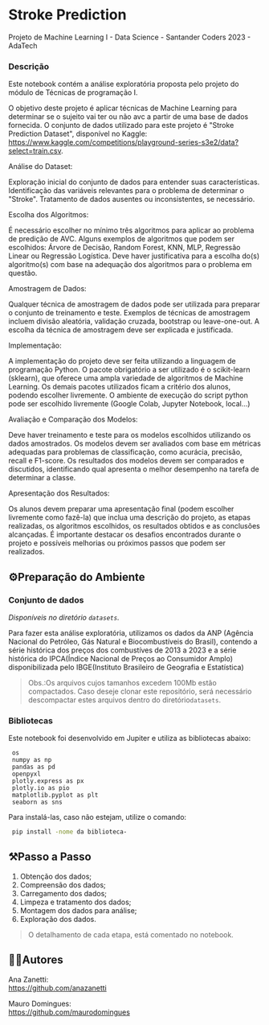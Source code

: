 # Stroke Prediction
 Projeto de Machine Learning I - Data Science - Santander Coders 2023 - AdaTech


### **Descrição**

Este notebook contém a análise exploratória proposta pelo projeto do módulo de Técnicas de programação I.

O objetivo deste projeto é aplicar técnicas de Machine Learning para determinar se o sujeito vai ter ou não avc a partir de uma base de dados fornecida. O conjunto de dados utilizado para este projeto é "Stroke Prediction Dataset", disponível no Kaggle: https://www.kaggle.com/competitions/playground-series-s3e2/data?select=train.csv.

Análise do Dataset:

Exploração inicial do conjunto de dados para entender suas características.
Identificação das variáveis relevantes para o problema de determinar o "Stroke".
Tratamento de dados ausentes ou inconsistentes, se necessário.

Escolha dos Algoritmos:

É necessário escolher no mínimo três algoritmos para aplicar ao problema de predição de AVC.
Alguns exemplos de algoritmos que podem ser escolhidos: Árvore de Decisão, Random Forest, KNN, MLP, Regressão Linear ou Regressão Logística.
Deve haver justificativa para a escolha do(s) algoritmo(s) com base na adequação dos algoritmos para o problema em questão.

Amostragem de Dados:

Qualquer técnica de amostragem de dados pode ser utilizada para preparar o conjunto de treinamento e teste.
Exemplos de técnicas de amostragem incluem divisão aleatória, validação cruzada, bootstrap ou leave-one-out.
A escolha da técnica de amostragem deve ser explicada e justificada.

Implementação:

A implementação do projeto deve ser feita utilizando a linguagem de programação Python.
O pacote obrigatório a ser utilizado é o scikit-learn (sklearn), que oferece uma ampla variedade de algoritmos de Machine Learning.
Os demais pacotes utilizados ficam a critério dos alunos, podendo escolher livremente.
O ambiente de execução do script python pode ser escolhido livremente (Google Colab, Jupyter Notebook, local...)

Avaliação e Comparação dos Modelos:

Deve haver treinamento e teste para os modelos escolhidos utilizando os dados amostrados.
Os modelos devem ser avaliados com base em métricas adequadas para problemas de classificação, como acurácia, precisão, recall e F1-score.
Os resultados dos modelos devem ser comparados e discutidos, identificando qual apresenta o melhor desempenho na tarefa de determinar a classe.

Apresentação dos Resultados:

Os alunos devem preparar uma apresentação final (podem escolher livremente como fazê-la) que inclua uma descrição do projeto, as etapas realizadas, os algoritmos escolhidos, os resultados obtidos e as conclusões alcançadas.
É importante destacar os desafios encontrados durante o projeto e possíveis melhorias ou próximos passos que podem ser realizados.
<br>

## ⚙️Preparação do Ambiente

### **Conjunto de dados**

*Disponíveis no diretório `datasets`.*

Para fazer esta análise exploratória, utilizamos os dados da ANP (Agência Nacional do Petróleo, Gás Natural e Biocombustíveis do Brasil), contendo a série histórica dos preços dos combustíves de 2013 a 2023 e a série histórica do IPCA(Índice Nacional de Preços ao Consumidor Amplo) disponibilizada pelo IBGE(Instituto Brasileiro de Geografia e Estatística)

 >Obs.:Os arquivos cujos tamanhos excedem 100Mb estão compactados. Caso deseje clonar este repositório, será necessário descompactar estes arquivos  dentro do diretório`datasets`.

### **Bibliotecas**

Este notebook foi desenvolvido em Jupiter e utiliza as bibliotecas abaixo:

```
 os
 numpy as np
 pandas as pd
 openpyxl 
 plotly.express as px
 plotly.io as pio
 matplotlib.pyplot as plt
 seaborn as sns

 ```

Para instalá-las, caso não estejam, utilize o comando:

```sh
 pip install -nome da biblioteca-
```

## ⚒️Passo a Passo

1. Obtenção dos dados;
1. Compreensão dos dados;
1. Carregamento dos dados;
1. Limpeza e tratamento dos dados;
1. Montagem dos dados para análise;
1. Exploração dos dados.

>O detalhamento de cada etapa, está comentado no notebook.

## 👨‍💻Autores

Ana Zanetti:  
https://github.com/anazanetti  

Mauro Domingues:  
https://github.com/maurodomingues  

